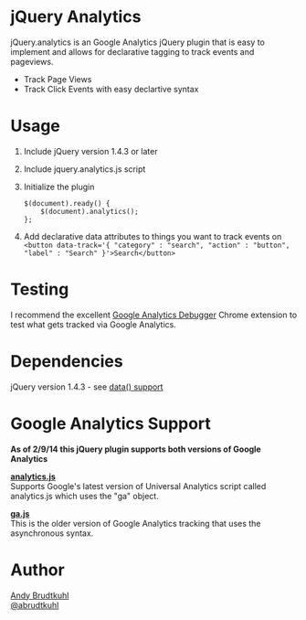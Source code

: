 jQuery Analytics
=========

jQuery.analytics is an Google Analytics jQuery plugin that is easy to implement and allows for declarative tagging to track events and pageviews.

  - Track Page Views
  - Track Click Events with easy declartive syntax

Usage
=====
1. Include jQuery version 1.4.3 or later
2. Include jquery.analytics.js script
3. Initialize the plugin
    
    ```
    $(document).ready() {
        $(document).analytics();
    };
    ```

4. Add declarative data attributes to things you want to track events on
    ```<button data-track='{ "category" : "search", "action" : "button", "label" : "Search" }'>Search</button>```

Testing
=======
I recommend the excellent [Google Analytics Debugger](https://chrome.google.com/webstore/detail/google-analytics-debugger/jnkmfdileelhofjcijamephohjechhna?hl=en) Chrome extension to test what gets tracked via Google Analytics.

Dependencies
============
jQuery version 1.4.3 - see [data() support](http://api.jquery.com/data/#data-html5)

Google Analytics Support
========================
__As of 2/9/14 this jQuery plugin supports both versions of Google Analytics__

**[analytics.js](https://developers.google.com/analytics/devguides/collection/analyticsjs/)**  
Supports Google's latest version of Universal Analytics script called analytics.js which uses the "ga" object.

**[ga.js](https://developers.google.com/analytics/devguides/collection/gajs/)**  
This is the older version of Google Analytics tracking that uses the asynchronous syntax.

Author
======
[Andy Brudtkuhl](http://youmetandy.com)  
[@abrudtkuhl](http://twitter.com/abrudtkuhl)